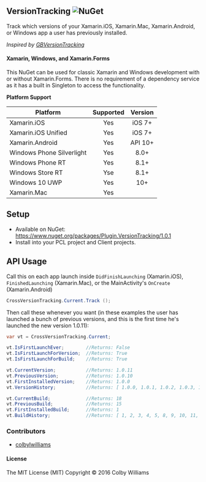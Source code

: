 ## VersionTracking ![NuGet](https://img.shields.io/nuget/v/Plugin.VersionTracking.svg?label=NuGet)

Track which versions of your Xamarin.iOS, Xamarin.Mac, Xamarin.Android, or Windows app a user has previously installed.

_Inspired by [GBVersionTracking](https://github.com/lmirosevic/GBVersionTracking)_


#### Xamarin, Windows, and Xamarin.Forms
This NuGet can be used for classic Xamarin and Windows development with or without Xamarin.Forms. There is no requirement of a dependency service as it has a built in Singleton to access the functionality.

**Platform Support**

|Platform|Supported|Version|
| ------------------- | :-----------: | :------------------: |
|Xamarin.iOS|Yes|iOS 7+|
|Xamarin.iOS Unified|Yes|iOS 7+|
|Xamarin.Android|Yes|API 10+|
|Windows Phone Silverlight|Yes|8.0+|
|Windows Phone RT|Yes|8.1+|
|Windows Store RT|Yse|8.1+|
|Windows 10 UWP|Yes|10+|
|Xamarin.Mac|Yes||


## Setup
* Available on NuGet: https://www.nuget.org/packages/Plugin.VersionTracking/1.0.1
* Install into your PCL project and Client projects.


## API Usage

Call this on each app launch inside `DidFinishLaunching` (Xamarin.iOS), `FinishedLaunching` (Xamarin.Mac), or the MainActivity's `OnCreate` (Xamarin.Android)

```C#
CrossVersionTracking.Current.Track ();
```

Then call these whenever you want (in these examples the user has launched a bunch of previous versions, and this is the first time he's launched the new version 1.0.11):

```C#
var vt = CrossVersionTracking.Current;

vt.IsFirstLaunchEver;        //Returns: False
vt.IsFirstLaunchForVersion;  //Returns: True
vt.IsFirstLaunchForBuild;    //Returns: True

vt.CurrentVersion;           //Returns: 1.0.11
vt.PreviousVersion;          //Returns: 1.0.10
vt.FirstInstalledVersion;    //Returns: 1.0.0
vt.VersionHistory;           //Returns: [ 1.0.0, 1.0.1, 1.0.2, 1.0.3, 1.0.10, 1.0.11 ]

vt.CurrentBuild;             //Returns: 18
vt.PreviousBuild;            //Returns: 15
vt.FirstInstalledBuild;      //Returns: 1
vt.BuildHistory;             //Returns: [ 1, 2, 3, 4, 5, 8, 9, 10, 11, 13, 15, 18 ]
 ```


### Contributors
* [colbylwilliams](https://github.com/colbylwilliams)


#### License
The MIT License (MIT)
Copyright © 2016 Colby Williams